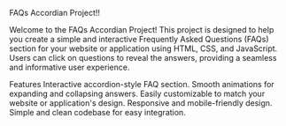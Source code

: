 FAQs Accordian Project!!

Welcome to the FAQs Accordian Project! 
This project is designed to help you create a simple and interactive Frequently Asked Questions (FAQs) section for your website or application using HTML, CSS, and JavaScript. 
Users can click on questions to reveal the answers, providing a seamless and informative user experience.


Features
Interactive accordion-style FAQ section.
Smooth animations for expanding and collapsing answers.
Easily customizable to match your website or application's design.
Responsive and mobile-friendly design.
Simple and clean codebase for easy integration.

